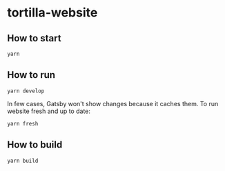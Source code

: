 # tortilla-website

## How to start

```
yarn
```

## How to run

```
yarn develop
```

In few cases, Gatsby won't show changes because it caches them. To run website fresh and up to date:

```
yarn fresh
```

## How to build

```
yarn build
```
